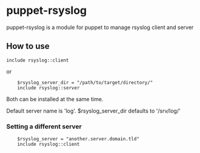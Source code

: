 # puppet-rsyslog
puppet-rsyslog is a module for puppet to manage rsyslog client and server

## How to use
```include rsyslog::client```

or

```
    $rsyslog_server_dir = "/path/to/target/directory/"
    include rsyslog::server
```

Both can be installed at the same time.

Default server name is 'log'.
$rsyslog_server_dir defaults to '/srv/log/'

### Setting a different server
```
    $rsyslog_server = "another.server.domain.tld"
    include rsyslog::client
```
